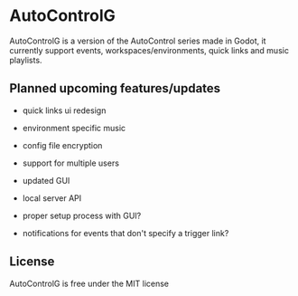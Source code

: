 # AutoControlG
AutoControlG is a version of the AutoControl series made in Godot, it currently support events, workspaces/environments, quick links and music playlists.

<h2>Planned upcoming features/updates</h2>

- quick links ui redesign

- environment specific music

- config file encryption

- support for multiple users

- updated GUI

- local server API

- proper setup process with GUI?

- notifications for events that don't specify a trigger link?



<h2>License</h2>

AutoControlG is free under the MIT license

